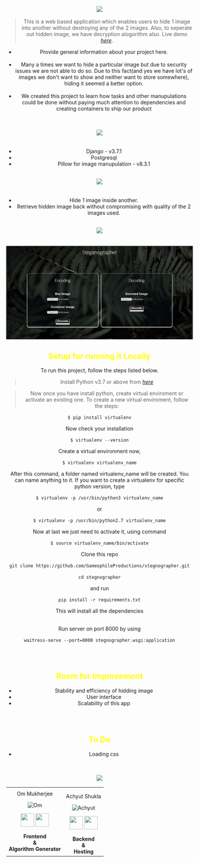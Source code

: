 <div align="center"> 
  <img src="https://firebasestorage.googleapis.com/v0/b/projectbucket-52626.appspot.com/o/Stegnographer.svg?alt=media&token=56be60ca-5002-4dc0-b015-a36ddcb59e3c" height="105"/>

> This is a web based application which enables users to hide 1 image into another without destroying any of the 2 images.
> Also, to seperate out hidden image, we have decryption alogorithm also.
> Live demo [_here_](https://gameostash.herokuapp.com/).

- Provide general information about your project here.<br/><br/>
- Many a times we want to hide a particular image but due to security issues we are not able to do so. Due to this fact(and yes we have lot's of images we don't want to show and neither want to store somewhere), hiding it seemed a better option.<br/><br/>
- We created this project to learn how tasks and other manupulations could be done without paying much attention to dependencies and creating containers to ship our product<br/><br/><br/>

<img src="https://firebasestorage.googleapis.com/v0/b/projectbucket-52626.appspot.com/o/TechStackUsed.svg?alt=media&token=1c472635-f3a9-4164-bec0-4e1284951343" height="75"/><br/><br/>

- Django - v3.7.1
- Postgresql
- Pillow for image manupulation - v8.3.1
  <br/><br/>

<img src="https://firebasestorage.googleapis.com/v0/b/projectbucket-52626.appspot.com/o/Features.svg?alt=media&token=5b1dbffb-030c-4ec7-806d-22428c37ec03" height="75"/><br/><br/>

- Hide 1 image inside another.
- Retrieve hidden image back without compromising with quality of the 2 images used.<br/><br/>

<img src="https://firebasestorage.googleapis.com/v0/b/projectbucket-52626.appspot.com/o/Gallery.svg?alt=media&token=cb18a1d8-53bd-48c3-8584-0b4710f2ff60" height="75"/><br/><br/>

![Home Screen](./static/images/screenshot_1.png)

<strong><h2 style="color:yellow">Setup for running it Locally</h2></strong>

To run this project, follow the steps listed below.

> Install Python v3.7 or above from [_here_](https://www.python.org/downloads/release/python-370/)

> Now once you have install python, create virtual enviroment or activate an existing one.
> To create a new virtual enviroment, follow the steps:

```
$ pip install virtualenv
```

Now check your installation

```
$ virtualenv --version
```

Create a virtual environment now,

```
$ virtualenv virtualenv_name
```

After this command, a folder named virtualenv_name will be created. You can name anything to it. If you want to create a virtualenv for specific python version, type

```
$ virtualenv -p /usr/bin/python3 virtualenv_name
```

or

```
$ virtualenv -p /usr/bin/python2.7 virtualenv_name
```

Now at last we just need to activate it, using command

```
$ source virtualenv_name/bin/activate
```

Clone this repo

```
git clone https://github.com/GameophileProductions/stegnographer.git
```

`cd stegnographer`

and run

```
pip install -r requirements.txt
```

This will install all the dependencies
<br/><br/>

Run server on port 8000 by using

```
waitress-serve --port=8000 stegnographer.wsgi:application
```

<br/><br/>
<strong><h2 style="color:yellow">Room for Improvement </h2></strong>

- Stability and efficiency of hidding image
- User interface
- Scalability of this app

<br/><br/>
<strong><h2 style="color:yellow">To Do </h2></strong>

- Loading css

<br/><br/>
<img src="https://img.shields.io/badge/Contributors-black?logo=Github&style=for-the-badge" height="55"/>

  <table>
<tr align="center">
 <td>
<!-- Here I am writing my own code -->
Om Mukherjee

<p align="center">
<img src = "https://avatars.githubusercontent.com/Oyum2814"  height="120" alt="Om">
</p>

<p align="center">
<a href = "https://github.com/Oyum2814"><img src = "https://logos-download.com/wp-content/uploads/2016/09/GitHub_logo.png" width="36" height = "36"/></a>
<a href = "https://www.linkedin.com/in/om-mukherjee-b842b9212/">
<img src = "https://www.pikpng.com/pngl/m/57-572097_linkedin-transparent-icon-linked-in-logo-with-white.png" width="36" height="36"/>
</a>
</p>
    <strong>Frontend <br/> &<br/>Algorithm Generator<strong>
</td>

<td>
  
Achyut Shukla

<p align="center">
<img src = "https://avatars.githubusercontent.com/Achyut-0705"  height="120" alt="Achyut">
</p>
<p align="center">
<a href = "https://github.com/Achyut-0705"><img src = "https://logos-download.com/wp-content/uploads/2016/09/GitHub_logo.png" width="36" height = "36"/></a>
<a href = "https://www.linkedin.com/in/achyut-shukla-070502/">
<img src = "https://www.pikpng.com/pngl/m/57-572097_linkedin-transparent-icon-linked-in-logo-with-white.png" width="36" height="36"/>
</a>
</p>
  <strong>Backend <br/>&<br/> Hosting<strong>
</td>
  
  </table>
</tr>
</div>
  <br>
</div>
